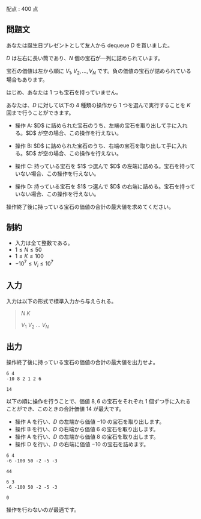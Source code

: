 配点 : $400$ 点

## 問題文

あなたは誕生日プレゼントとして友人から dequeue $D$ を貰いました。

$D$ は左右に長い筒であり、$N$ 個の宝石が一列に詰められています。

宝石の価値は左から順に $V_1, V_2, ..., V_N$ です。負の価値の宝石が詰められている場合もあります。

はじめ、あなたは $1$ つも宝石を持っていません。

あなたは、$D$ に対して以下の $4$ 種類の操作から $1$ つを選んで実行することを $K$ 回まで行うことができます。

- <p>操作 A: $D$ に詰められた宝石のうち、左端の宝石を取り出して手に入れる。$D$ が空の場合、この操作を行えない。</p>
- <p>操作 B: $D$ に詰められた宝石のうち、右端の宝石を取り出して手に入れる。$D$ が空の場合、この操作を行えない。</p>
- <p>操作 C: 持っている宝石を $1$ つ選んで $D$ の左端に詰める。宝石を持っていない場合、この操作を行えない。</p>
- <p>操作 D: 持っている宝石を $1$ つ選んで $D$ の右端に詰める。宝石を持っていない場合、この操作を行えない。</p>

操作終了後に持っている宝石の価値の合計の最大値を求めてください。

## 制約

- 入力は全て整数である。
- $1 \leq N \leq 50$
- $1 \leq K \leq 100$
- $-10^7 \leq V_i \leq 10^7$

## 入力

入力は以下の形式で標準入力から与えられる。

> $N$ $K$
> 
> $V_1$ $V_2$ $...$ $V_N$

## 出力

操作終了後に持っている宝石の価値の合計の最大値を出力せよ。

```input1
6 4
-10 8 2 1 2 6
```

```output1
14
```

以下の順に操作を行うことで、価値 $8, 6$ の宝石をそれぞれ $1$ 個ずつ手に入れることができ、このときの合計価値 $14$ が最大です。

- 操作 A を行い、$D$ の左端から価値 $-10$ の宝石を取り出します。
- 操作 B を行い、$D$ の右端から価値 $6$ の宝石を取り出します。
- 操作 A を行い、$D$ の左端から価値 $8$ の宝石を取り出します。
- 操作 D を行い、$D$ の右端に価値 $-10$ の宝石を詰めます。

```input2
6 4
-6 -100 50 -2 -5 -3
```

```output2
44
```

```input3
6 3
-6 -100 50 -2 -5 -3
```

```output3
0
```

操作を行わないのが最適です。